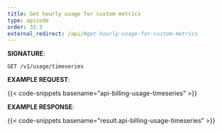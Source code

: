 ```yaml
---
title: Get hourly usage for custom metrics
type: apicode
order: 33.3
external_redirect: /api/#get-hourly-usage-for-custom-metrics
---
```


**SIGNATURE**:

`GET /v1/usage/timeseries`

**EXAMPLE REQUEST**:

{{< code-snippets basename="api-billing-usage-timeseries" >}}

**EXAMPLE RESPONSE**:

{{< code-snippets basename="result.api-billing-usage-timeseries" >}}
